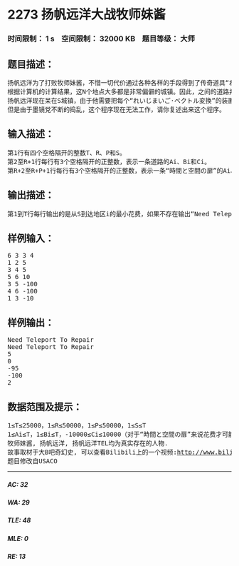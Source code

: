 # 2273 扬帆远洋大战牧师妹酱   
### 时间限制： 1 s&nbsp;&nbsp;&nbsp;&nbsp;空间限制： 32000 KB&nbsp;&nbsp;&nbsp;&nbsp;题目等级： 大师  
## 题目描述：  

<pre>
扬帆远洋为了打败牧师妹酱，不惜一切代价通过各种各样的手段得到了传奇道具“れいじまいご”来释放能量使得全球充满扬帆远洋的威严气场和能量场。但是，“れいじまいご”释放的能量只能在某个很小的区域中存在，为了使得效果可以逸散的全球，扬帆远洋决定效仿心灵操控者——尤里，在世界各地修建了N个“れいじまいご·ベクトル変換”使得其能量场可以在全世界张开。
根据计算机的计算结果，这N个地点大多都是非常偏僻的城镇。因此，之间的道路并不定都是畅通的。这些地区之间通过R条道路连接，为了使得之间前往的方便，扬帆远洋TEL还帮助扬帆远洋产生了P个空间隧道，扬帆远洋称之为“時間と空間の扉”。每条道路i或者“時間と空間の扉”i连接地区Ai到Bi，花费为Ci。道路是双向的，可以从Ai到Bi，也可以从Bi到Ai，花费都是Ci。然而“時間と空間の扉”与之不同，只可以从Ai到Bi。事实上，由于牧师妹酱的墨镜党(看看我的头像就知道了)的不断干扰使得链接非常不稳定。牧师妹酱的墨镜党的干扰如下：如果有一条“時間と空間の扉”可以从Ai到Bi，那么保证不可能通过一些道路和“時間と空間の扉”从Bi回到Ai。所以有些地区可能无法到达，需要扬帆远洋对自己进行Teleport才可以。
扬帆远洋现在呆在S城镇，由于他需要把每个“れいじまいご·ベクトル変換”的装置调整完毕，因此扬帆远洋写了一个程序计算从S出发，对于每个地区而言计算出了最小的花费，如果不可能，则输出“Need Teleport To Repair”。最后输出，一共有多少个地方是需要用Teleport的。
但是由于墨镜党不断的捣乱，这个程序现在无法工作，请你复述出来这个程序。
</pre>
  
  
## 输入描述：  

<pre>
第1行有四个空格隔开的整数T、R、P和S。  
第2至R+1行每行有3个空格隔开的正整数，表示一条道路的Ai、Bi和Ci。  
第R+2至R+P+1行每行有3个空格隔开的正整数，表示一条“時間と空間の扉”的Ai、Bi和Ci。
</pre>
  
  
## 输出描述：  

<pre>
第1到T行每行输出的是从S到达地区i的最小花费，如果不存在输出“Need Teleport To Repair”（没有引号）。最后一行为一共有多少个地方是需要用Teleport的。
</pre>
  
  
## 样例输入：  

<pre>
6 3 3 4  
1 2 5  
3 4 5  
5 6 10  
3 5 -100  
4 6 -100  
1 3 -10
</pre>
  
  
## 样例输出：  

<pre>
Need Teleport To Repair  
Need Teleport To Repair  
5  
0  
-95  
-100  
2
</pre>
  
  
## 数据范围及提示：  

<pre>
1≤T≤25000，1≤R≤50000，1≤P≤50000，1≤S≤T  
1≤Ai≤T，1≤Bi≤T，-10000≤Ci≤10000（对于“時間と空間の扉”来说花费才可能是负数）
牧师妹酱, 扬帆远洋, 扬帆远洋TEL均为真实存在的人物.
故事取材于大B吧奇幻史, 可以查看Bilibili上的一个视频:<a href="http://www.bilibili.tv/video/av441478/">http://www.bilibili.tv/video/av441478/</a>
题目修改自USACO
</pre>
  
  
***  

##### AC: 32  
##### WA: 29  
##### TLE: 48  
##### MLE: 0  
##### RE: 13  
